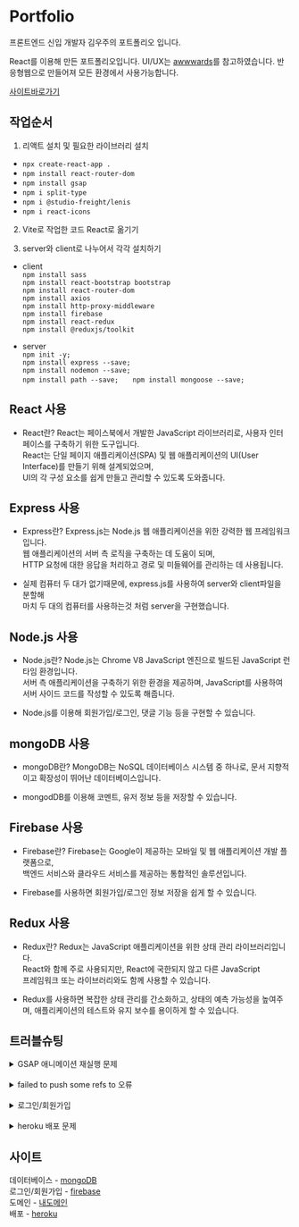 # Portfolio
프론트엔드 신입 개발자 김우주의 포트폴리오 입니다.

React를 이용해 만든 포트폴리오입니다. UI/UX는 [awwwards](https://www.awwwards.com/)를 참고하였습니다.
반응형웹으로 만들어져 모든 환경에서 사용가능합니다.

[사이트바로가기](http://woojoo-portfolio.kro.kr)

## 작업순서
1. 리액트 설치 및 필요한 라이브러리 설치
- `npx create-react-app .`
- `npm install react-router-dom`
- `npm install gsap`
- `npm i split-type`
- `npm i @studio-freight/lenis`
- `npm i react-icons`

2. Vite로 작업한 코드 React로 옮기기

3. server와 client로 나누어서 각각 설치하기
- client   
`npm install sass`   
`npm install react-bootstrap bootstrap`   
`npm install react-router-dom`   
`npm install axios`   
`npm install http-proxy-middleware`   
`npm install firebase`   
`npm install react-redux`   
`npm install @reduxjs/toolkit`   

- server   
`npm init -y;`      
`npm install express --save;   `  
`npm install nodemon --save;   `  
`npm install path --save;   `
`npm install mongoose --save;   `

## React 사용
- React란?
React는 페이스북에서 개발한 JavaScript 라이브러리로, 사용자 인터페이스를 구축하기 위한 도구입니다.     
React는 단일 페이지 애플리케이션(SPA) 및 웹 애플리케이션의 UI(User Interface)를 만들기 위해 설계되었으며,    
UI의 각 구성 요소를 쉽게 만들고 관리할 수 있도록 도와줍니다.   

## Express 사용
- Express란?
Express.js는 Node.js 웹 애플리케이션을 위한 강력한 웹 프레임워크입니다.   
웹 애플리케이션의 서버 측 로직을 구축하는 데 도움이 되며,   
HTTP 요청에 대한 응답을 처리하고 경로 및 미들웨어를 관리하는 데 사용됩니다.   

- 실제 컴퓨터 두 대가 없기때문에, express.js를 사용하여 server와 client파일을 분할해   
마치 두 대의 컴퓨터를 사용하는것 처럼 server을 구현했습니다.   

## Node.js 사용
- Node.js란?
Node.js는 Chrome V8 JavaScript 엔진으로 빌드된 JavaScript 런타임 환경입니다.   
서버 측 애플리케이션을 구축하기 위한 환경을 제공하며, JavaScript를 사용하여 서버 사이드 코드를 작성할 수 있도록 해줍니다.   

- Node.js를 이용해 회원가입/로그인, 댓글 기능 등을 구현할 수 있습니다.

## mongoDB 사용
- mongoDB란?
MongoDB는 NoSQL 데이터베이스 시스템 중 하나로, 문서 지향적이고 확장성이 뛰어난 데이터베이스입니다. 

- mongodDB를 이용해 코멘트, 유저 정보 등을 저장할 수 있습니다.

## Firebase 사용
- Firebase란?
Firebase는 Google이 제공하는 모바일 및 웹 애플리케이션 개발 플랫폼으로,    
백엔드 서비스와 클라우드 서비스를 제공하는 통합적인 솔루션입니다.    

- Firebase를 사용하면 회원가입/로그인 정보 저장을 쉽게 할 수 있습니다.

## Redux 사용
- Redux란?
Redux는 JavaScript 애플리케이션을 위한 상태 관리 라이브러리입니다.    
React와 함께 주로 사용되지만, React에 국한되지 않고 다른 JavaScript   
프레임워크 또는 라이브러리와도 함께 사용할 수 있습니다.

- Redux를 사용하면 복잡한 상태 관리를 간소화하고, 상태의 예측 가능성을 높여주며, 애플리케이션의 테스트와 유지 보수를 용이하게 할 수 있습니다.

## 트러블슈팅
<details>
    <summary>GSAP 애니메이션 재실행 문제</summary>
    ```js
    const Intro = (props) => {
    const { appear } = props;

    useEffect(() => {
        appear();
    }, [appear]);

    useEffect(() => {
        sliderAppear();
    }, []);
    ```
    - 문제 원인
    props의 상태가 변경되면 useEffect 훅이 리렌더링 되기 때문에 gsap함수가 계속 재실행되었다.

    - 문제 해결
    useEffect의 의존성 배열을 props 자체가 아닌 props내부의 특정 속성에 의존하도록 변경하면 해결된다.
</details>
<br/>
<details>
    <summary>failed to push some refs to 오류</summary>
    - 문제 원인
    이는 원격저장소에 내 로컬에는 없는 파일이 있을 때 내 파일을 push하려고하면 발생하는 오류이다.

    - 문제 해결
    먼저 원격저장소에서 pull한 뒤, 다시 내가 작업한 것을 push하면 된다.
</details>
<br/>
<details>
    <summary>로그인/회원가입</summary>
    <p>
        기능을 구현하는것은 크게 문제되는 점이 없었지만 배포 후 회원가입이 되지않아서 몇 시간동안 고생했습니다.<br/>
    </p>

    - 문제 원인
    mongoDB(데이터베이스)에서 Network Access에서 내 컴퓨터의 IP주소만 허용 가능하게 설정함

    - 문제 해결
    허용 주소를 0.0.0.0/0(모두 접속가능)으로 설정하면 해결
        

</details>
<br/>
<details>
    <summary>heroku 배포 문제</summary>
    <p>
        heroku 배포 단계를 제대로 따라했는데 좀처럼 되지 않아서 애를 먹었지만,<br/>
        <code>heroku logs --tail</code> 명령어를 사용하여 하나씩 에러를 수정해나갔습니다.<br/>
    </p>

    - 문제 원인
    경로 설정 문제

    - 문제 해결
    server파일의 옳바른 경로 설정
</details>


## 사이트
데이터베이스 - [mongoDB](https://www.mongodb.com/ko-kr/cloud/atlas/lp/try4)   
로그인/회원가입 - [firebase](https://firebase.google.com/?hl=ko)   
도메인 - [내도메인](https://xn--220b31d95hq8o.xn--3e0b707e/)   
배포 - [heroku](www.heroku.com)

